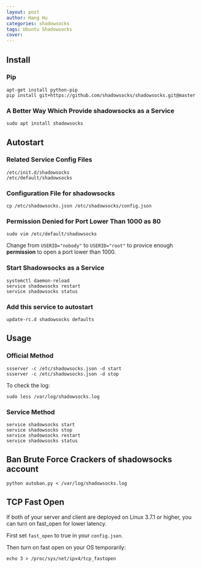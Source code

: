 ```yaml
---
layout: post
author: Hang Hu
categories: shadowsocks
tags: Ubuntu Shadowsocks 
cover: 
---
```


## Install

### Pip

```
apt-get install python-pip
pip install git+https://github.com/shadowsocks/shadowsocks.git@master
```


### A Better Way Which Provide shadowsocks as a Service


```
sudo apt install shadowsocks
```


## Autostart


### Related Service Config Files


```
/etc/init.d/shadowsocks
/etc/default/shadowsocks
```

### Configuration File for shadowsocks


```
cp /etc/shadowsocks.json /etc/shadowsocks/config.json
```


### Permission Denied for Port Lower Than 1000 as 80


```
sudo vim /etc/default/shadowsocks
```

Change from `USERID="nobody"` to `USERID="root"` to provice enough <strong>permission</strong> to open a port lower than 1000.


### Start Shadowsocks as a Service


```
systemctl daemon-reload
service shadowsocks restart
service shadowsocks status
```


### Add this service to autostart


```
update-rc.d shadowsocks defaults
```


## Usage


### Official Method


```
ssserver -c /etc/shadowsocks.json -d start
ssserver -c /etc/shadowsocks.json -d stop
```

To check the log:

```
sudo less /var/log/shadowsocks.log
```


### Service Method


```
service shadowsocks start
service shadowsocks stop
service shadowsocks restart
service shadowsocks status
```


## Ban Brute Force Crackers of shadowsocks account


```
python autoban.py < /var/log/shadowsocks.log
```


## TCP Fast Open


If both of your server and client are deployed on Linux 3.7.1 or higher, you can turn on fast_open for lower latency.  


First set `fast_open` to true in your `config.json`.  


Then turn on fast open on your OS temporarily:  


```
echo 3 > /proc/sys/net/ipv4/tcp_fastopen
```
